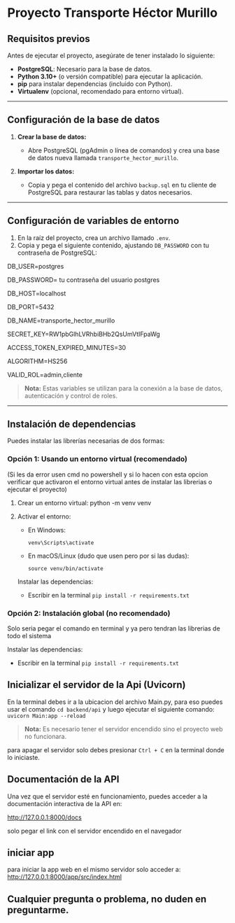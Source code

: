 # Proyecto Transporte Héctor Murillo

## Requisitos previos

Antes de ejecutar el proyecto, asegúrate de tener instalado lo siguiente:

- **PostgreSQL**: Necesario para la base de datos.
- **Python 3.10+** (o versión compatible) para ejecutar la aplicación.
- **pip** para instalar dependencias (incluido con Python).
- **Virtualenv** (opcional, recomendado para entorno virtual).

---

## Configuración de la base de datos

1. **Crear la base de datos:**

   - Abre PostgreSQL (pgAdmin o línea de comandos) y crea una base de datos nueva llamada `transporte_hector_murillo`.
   
2. **Importar los datos:**

   - Copia y pega el contenido del archivo `backup.sql` en tu cliente de PostgreSQL para restaurar las tablas y datos necesarios.

---

## Configuración de variables de entorno

1. En la raíz del proyecto, crea un archivo llamado `.env`.
2. Copia y pega el siguiente contenido, ajustando `DB_PASSWORD` con tu contraseña de PostgreSQL:

DB_USER=postgres

DB_PASSWORD= tu contraseña del usuario postgres

DB_HOST=localhost

DB_PORT=5432

DB_NAME=transporte_hector_murillo

SECRET_KEY=RW1pbGlhLVRhbiBHb2QsUmVtIFpaWg

ACCESS_TOKEN_EXPIRED_MINUTES=30

ALGORITHM=HS256

VALID_ROL=admin,cliente

> **Nota:** Estas variables se utilizan para la conexión a la base de datos, autenticación y control de roles.

---

## Instalación de dependencias

Puedes instalar las librerías necesarias de dos formas:

### Opción 1: Usando un entorno virtual (recomendado)
(Si les da error usen cmd no powershell y si lo hacen con esta opcion verificar que activaron el entorno virtual antes de instalar las librerias o ejecutar el proyecto)

1. Crear un entorno virtual:
   python -m venv venv

2. Activar el entorno:
   - En Windows:
     ```
     venv\Scripts\activate
     ```
   - En macOS/Linux (dudo que usen pero por si las dudas):
     ```
     source venv/bin/activate
     ```
   Instalar las dependencias:
   - Escribir en la terminal `pip install -r requirements.txt`
### Opción 2: Instalación global (no recomendado)
Solo seria pegar el comando en terminal  y ya pero tendran las librerias de todo el sistema

   Instalar las dependencias:
   - Escribir en la terminal `pip install -r requirements.txt`

## Inicializar el servidor de la Api (Uvicorn)
En la terminal debes ir a la ubicacion del archivo Main.py, para eso puedes usar el comando `cd backend/api` y luego ejecutar el siguiente comando:
`uvicorn Main:app --reload`

> **Nota:** Es necesario tener el servidor encendido sino el proyecto web no funcionara.

para apagar el servidor solo debes presionar `Ctrl + C` en la terminal donde lo iniciaste.

## Documentación de la API
Una vez que el servidor esté en funcionamiento, puedes acceder a la documentación interactiva de la API en:

http://127.0.0.1:8000/docs

solo pegar el link con el servidor encendido en el navegador

## iniciar app
para iniciar la app web en el mismo servidor solo acceder a:
http://127.0.0.1:8000/app/src/index.html

## Cualquier pregunta o problema, no duden en preguntarme.